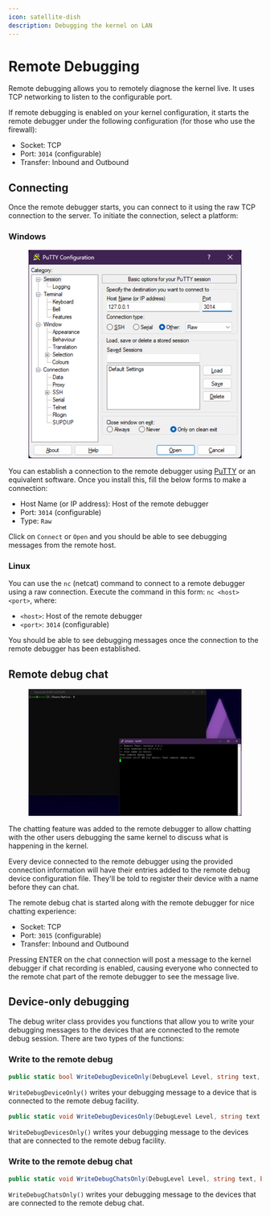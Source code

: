```yaml
---
icon: satellite-dish
description: Debugging the kernel on LAN
---
```


# Remote Debugging

Remote debugging allows you to remotely diagnose the kernel live. It uses TCP networking to listen to the configurable port.

If remote debugging is enabled on your kernel configuration, it starts the remote debugger under the following configuration (for those who use the firewall):

* Socket: TCP
* Port: `3014` (configurable)
* Transfer: Inbound and Outbound

## Connecting

Once the remote debugger starts, you can connect to it using the raw TCP connection to the server. To initiate the connection, select a platform:

### Windows

<figure><img src="../../../.gitbook/assets/095-debug.png" alt=""><figcaption></figcaption></figure>

You can establish a connection to the remote debugger using [PuTTY](https://putty.org/) or an equivalent software. Once you install this, fill the below forms to make a connection:

* Host Name (or IP address): Host of the remote debugger
* Port: `3014` (configurable)
* Type: `Raw`

Click on `Connect` or `Open` and you should be able to see debugging messages from the remote host.

### Linux

You can use the `nc` (netcat) command to connect to a remote debugger using a raw connection. Execute the command in this form: `nc <host> <port>`︎, where:

* `<host>`: Host of the remote debugger
* `<port>`: `3014` (configurable)

You should be able to see debugging messages once the connection to the remote debugger has been established.

## Remote debug chat

<figure><img src="../../../.gitbook/assets/149-rchat.png" alt=""><figcaption></figcaption></figure>

The chatting feature was added to the remote debugger to allow chatting with the other users debugging the same kernel to discuss what is happening in the kernel.

Every device connected to the remote debugger using the provided connection information will have their entries added to the remote debug device configuration file. They'll be told to register their device with a name before they can chat.

The remote debug chat is started along with the remote debugger for nice chatting experience:

* Socket: TCP
* Port: `3015` (configurable)
* Transfer: Inbound and Outbound

Pressing ENTER on the chat connection will post a message to the kernel debugger if chat recording is enabled, causing everyone who connected to the remote chat part of the remote debugger to see the message live.

## Device-only debugging

The debug writer class provides you functions that allow you to write your debugging messages to the devices that are connected to the remote debug session. There are two types of the functions:

### Write to the remote debug

```csharp
public static bool WriteDebugDeviceOnly(DebugLevel Level, string text, bool force, RemoteDebugDevice device, [CallerMemberName] string memberName = "", [CallerLineNumber] int memberLine = 0, [CallerFilePath] string memberPath = "", object?[]? vars = null)
```

`WriteDebugDeviceOnly()` writes your debugging message to a device that is connected to the remote debug facility.

```csharp
public static void WriteDebugDevicesOnly(DebugLevel Level, string text, bool force, [CallerMemberName] string memberName = "", [CallerLineNumber] int memberLine = 0, [CallerFilePath] string memberPath = "", object?[]? vars = null)
```

`WriteDebugDevicesOnly()` writes your debugging message to the devices that are connected to the remote debug facility.

### Write to the remote debug chat

```csharp
public static void WriteDebugChatsOnly(DebugLevel Level, string text, bool force, [CallerMemberName] string memberName = "", [CallerLineNumber] int memberLine = 0, [CallerFilePath] string memberPath = "", object?[]? vars = null)
```

`WriteDebugChatsOnly()` writes your debugging message to the devices that are connected to the remote debug chat.
